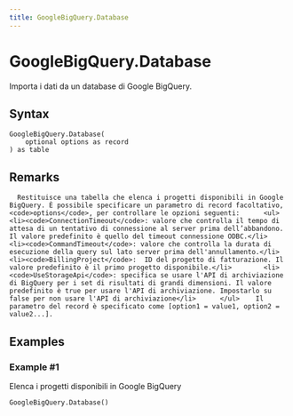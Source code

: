 ```yaml
---
title: GoogleBigQuery.Database
---
```


# GoogleBigQuery.Database


Importa i dati da un database di Google BigQuery.


## Syntax

```powerquery
GoogleBigQuery.Database(
    optional options as record
) as table
```


## Remarks

      Restituisce una tabella che elenca i progetti disponibili in Google BigQuery. È possibile specificare un parametro di record facoltativo, <code>options</code>, per controllare le opzioni seguenti:      <ul>        <li><code>ConnectionTimeout</code>: valore che controlla il tempo di attesa di un tentativo di connessione al server prima dell’abbandono. Il valore predefinito è quello del timeout connessione ODBC.</li>        <li><code>CommandTimeout</code>: valore che controlla la durata di esecuzione della query sul lato server prima dell'annullamento.</li>        <li><code>BillingProject</code>:  ID del progetto di fatturazione. Il valore predefinito è il primo progetto disponibile.</li>        <li><code>UseStorageApi</code>: specifica se usare l'API di archiviazione di BigQuery per i set di risultati di grandi dimensioni. Il valore predefinito è true per usare l'API di archiviazione. Impostarlo su false per non usare l'API di archiviazione</li>      </ul>    Il parametro del record è specificato come [option1 = value1, option2 = value2...].    


## Examples

### Example #1 
Elenca i progetti disponibili in Google BigQuery
```powerquery
GoogleBigQuery.Database()
```



